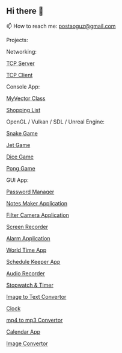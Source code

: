 ## Hi there 👋

📫 How to reach me: postaoguz@gmail.com

Projects:

Networking:

[TCP Server](https://github.com/itsoguz/cppTutorial2/tree/main/301tcpServer)

[TCP Client](https://github.com/itsoguz/cppTutorial2/tree/main/302tcpClient)

Console App:

[MyVector Class](https://github.com/itsoguz/cppTutorialOOP/tree/main/004MyVectorClass)

[Shopping List](https://github.com/itsoguz/cppTutorial2/tree/main/030fstream)

OpenGL / Vulkan / SDL / Unreal Engine:

[Snake Game](https://github.com/itsoguz/cppSnakeGame)

[Jet Game](https://github.com/itsoguz/jetGame)

[Dice Game](https://github.com/itsoguz/DiceGame)

[Pong Game](https://github.com/itsoguz/sdlPong)

GUI App:

[Password Manager](https://github.com/itsoguz/qtPass)

[Notes Maker Application](https://github.com/itsoguz/qtNotes)

[Filter Camera Application](https://github.com/itsoguz/qtFilterCam)

[Screen Recorder](https://github.com/itsoguz/qtRec)

[Alarm Application](https://github.com/itsoguz/qtAlarm)

[World Time App](https://github.com/itsoguz/qtTimeZones)

[Schedule Keeper App](https://github.com/itsoguz/qtScheduler)

[Audio Recorder](https://github.com/itsoguz/qtAudioRec)

[Stopwatch & Timer](https://github.com/itsoguz/StopwatchTimer)

[Image to Text Convertor](https://github.com/itsoguz/ImageToText)

[Clock](https://github.com/itsoguz/qtClock)

[mp4 to mp3 Convertor](https://github.com/itsoguz/mp4tomp3)

[Calendar App](https://github.com/itsoguz/qtCalendar)

[Image Convertor](https://github.com/itsoguz/imageConvertor)

<!--
**itsoguz/itsoguz** is a ✨ _special_ ✨ repository because its `README.md` (this file) appears on your GitHub profile.

Here are some ideas to get you started:

- 🔭 I’m currently working on ...
- 🌱 I’m currently learning ...
- 👯 I’m looking to collaborate on ...
- 🤔 I’m looking for help with ...
- 💬 Ask me about ...
- 📫 How to reach me: ...
- 😄 Pronouns: ...
- ⚡ Fun fact: ...
-->
